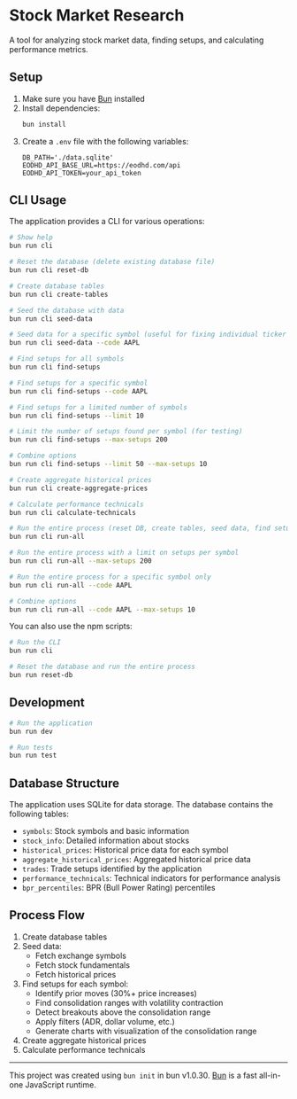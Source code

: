 # Stock Market Research

A tool for analyzing stock market data, finding setups, and calculating performance metrics.

## Setup

1. Make sure you have [Bun](https://bun.sh/) installed
2. Install dependencies:
   ```bash
   bun install
   ```
3. Create a `.env` file with the following variables:
   ```
   DB_PATH='./data.sqlite'
   EODHD_API_BASE_URL=https://eodhd.com/api
   EODHD_API_TOKEN=your_api_token
   ```

## CLI Usage

The application provides a CLI for various operations:

```bash
# Show help
bun run cli

# Reset the database (delete existing database file)
bun run cli reset-db

# Create database tables
bun run cli create-tables

# Seed the database with data
bun run cli seed-data

# Seed data for a specific symbol (useful for fixing individual ticker errors)
bun run cli seed-data --code AAPL

# Find setups for all symbols
bun run cli find-setups

# Find setups for a specific symbol
bun run cli find-setups --code AAPL

# Find setups for a limited number of symbols
bun run cli find-setups --limit 10

# Limit the number of setups found per symbol (for testing)
bun run cli find-setups --max-setups 200

# Combine options
bun run cli find-setups --limit 50 --max-setups 10

# Create aggregate historical prices
bun run cli create-aggregate-prices

# Calculate performance technicals
bun run cli calculate-technicals

# Run the entire process (reset DB, create tables, seed data, find setups, etc.)
bun run cli run-all

# Run the entire process with a limit on setups per symbol
bun run cli run-all --max-setups 200

# Run the entire process for a specific symbol only
bun run cli run-all --code AAPL

# Combine options
bun run cli run-all --code AAPL --max-setups 10
```

You can also use the npm scripts:

```bash
# Run the CLI
bun run cli

# Reset the database and run the entire process
bun run reset-db
```

## Development

```bash
# Run the application
bun run dev

# Run tests
bun run test
```

## Database Structure

The application uses SQLite for data storage. The database contains the following tables:

- `symbols`: Stock symbols and basic information
- `stock_info`: Detailed information about stocks
- `historical_prices`: Historical price data for each symbol
- `aggregate_historical_prices`: Aggregated historical price data
- `trades`: Trade setups identified by the application
- `performance_technicals`: Technical indicators for performance analysis
- `bpr_percentiles`: BPR (Bull Power Rating) percentiles

## Process Flow

1. Create database tables
2. Seed data:
   - Fetch exchange symbols
   - Fetch stock fundamentals
   - Fetch historical prices
3. Find setups for each symbol:
   - Identify prior moves (30%+ price increases)
   - Find consolidation ranges with volatility contraction
   - Detect breakouts above the consolidation range
   - Apply filters (ADR, dollar volume, etc.)
   - Generate charts with visualization of the consolidation range
4. Create aggregate historical prices
5. Calculate performance technicals

---

This project was created using `bun init` in bun v1.0.30. [Bun](https://bun.sh) is a fast all-in-one JavaScript runtime.
